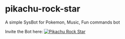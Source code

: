 # pikachu-rock-star
A simple SysBot for Pokemon, Music, Fun commands bot

Invite the Bot here:
<a href="https://top.gg/bot/866093841910988810">
  <img src="https://top.gg/api/widget/866093841910988810.svg" alt="Pikachu Rock Star" />
  </a>


